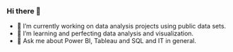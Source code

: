 ### Hi there 👋

- 🔭 I’m currently working on data analysis projects using public data sets.
- 🌱 I’m learning and perfecting data analysis and visualization.
- 💬 Ask me about Power BI, Tableau and SQL and IT in general.


<!--
- 👯 I’m looking to collaborate on ...
- 🤔 I’m looking for help with ...
- 📫 How to reach me: ...
- ⚡ Fun fact: ...
-->
